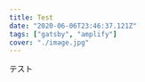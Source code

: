 ```yaml
---
title: Test
date: "2020-06-06T23:46:37.121Z"
tags: ["gatsby", "amplify"]
cover: "./image.jpg"
---
```


テスト
